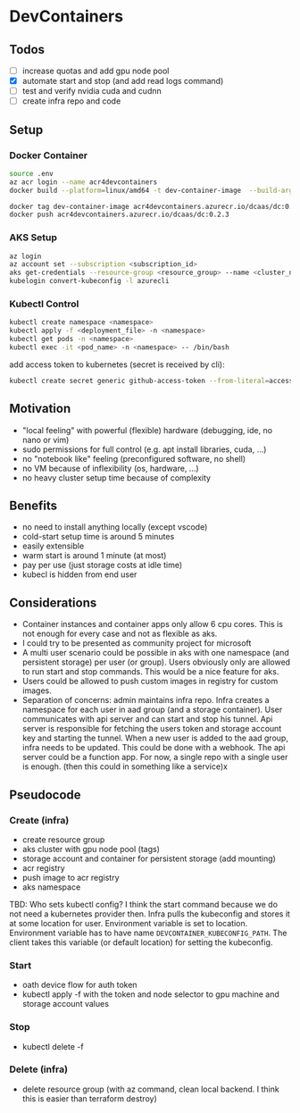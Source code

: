 # DevContainers

## Todos

- [ ] increase quotas and add gpu node pool
- [x] automate start and stop (and add read logs command)
- [ ] test and verify nvidia cuda and cudnn
- [ ] create infra repo and code

## Setup

### Docker Container

```bash
source .env
az acr login --name acr4devcontainers
docker build --platform=linux/amd64 -t dev-container-image  --build-arg STORAGE_ACCOUNT_NAME=$STORAGE_ACCOUNT_NAME  --build-arg STORAGE_ACCOUNT_KEY=$STORAGE_ACCOUNT_KEY --build-arg STORAGE_CONTAINER_NAME=$STORAGE_CONTAINER_NAME .

docker tag dev-container-image acr4devcontainers.azurecr.io/dcaas/dc:0.2.3
docker push acr4devcontainers.azurecr.io/dcaas/dc:0.2.3
```

### AKS Setup

```bash
az login
az account set --subscription <subscription_id>
aks get-credentials --resource-group <resource_group> --name <cluster_name>
kubelogin convert-kubeconfig -l azurecli
```

### Kubectl Control

```bash
kubectl create namespace <namespace>
kubectl apply -f <deployment_file> -n <namespace>
kubectl get pods -n <namespace>
kubectl exec -it <pod_name> -n <namespace> -- /bin/bash
```

add access token to kubernetes (secret is received by cli):

```bash
kubectl create secret generic github-access-token --from-literal=access_token=<access-token from cli> -n dev
```

## Motivation

- "local feeling" with powerful (flexible) hardware (debugging, ide, no nano or vim)
- sudo permissions for full control (e.g. apt install libraries, cuda, ...)
- no "notebook like" feeling (preconfigured software, no shell)
- no VM because of inflexibility (os, hardware, ...)
- no heavy cluster setup time because of complexity

## Benefits

- no need to install anything locally (except vscode)
- cold-start setup time is around 5 minutes
- easily extensible
- warm start is around 1 minute (at most)
- pay per use (just storage costs at idle time)
- kubecl is hidden from end user

## Considerations

- Container instances and container apps only allow 6 cpu cores. This is not enough for every case and not as flexible as aks.
- I could try to be presented as community project for microsoft
- A multi user scenario could be possible in aks with one namespace (and persistent storage) per user (or group). Users obviously only are allowed to run start and stop commands. This would be a nice feature for aks.
- Users could be allowed to push custom images in registry for custom images.
- Separation of concerns: admin maintains infra repo. Infra creates a namespace for each user in aad group (and a storage container). User communicates with api server and can start and stop his tunnel. Api server is responsible for fetching the users token and storage account key and starting the tunnel. When a new user is added to the aad group, infra needs to be updated. This could be done with a webhook. The api server could be a function app. For now, a single repo with a single user is enough. (then this could in something like a service)x

## Pseudocode

### Create (infra)

- create resource group
- aks cluster with gpu node pool (tags)
- storage account and container for persistent storage (add mounting)
- acr registry
- push image to acr registry
- aks namespace

TBD: Who sets kubectl config? I think the start command because we do not need a kubernetes provider then.
Infra pulls the kubeconfig and stores it at some location for user. Environment variable is set to location.
Environment variable has to have name `DEVCONTAINER_KUBECONFIG_PATH`. The client takes this variable (or default location) for setting the kubeconfig.

### Start

- oath device flow for auth token
- kubectl apply -f with the token and node selector to gpu machine and storage account values

### Stop

- kubectl delete -f

### Delete (infra)

- delete resource group (with az command, clean local backend. I think this is easier than terraform destroy)
